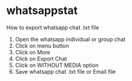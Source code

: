 # whatsappstat 
How to export whatsapp chat .txt file
1) Open the whatsapp individual or group chat
2) Click on menu button
3) Click on More
4) Click on Export Chat
5) Click on WITHOUT MEDIA option
6) Save whatsapp chat .txt file or Email file
